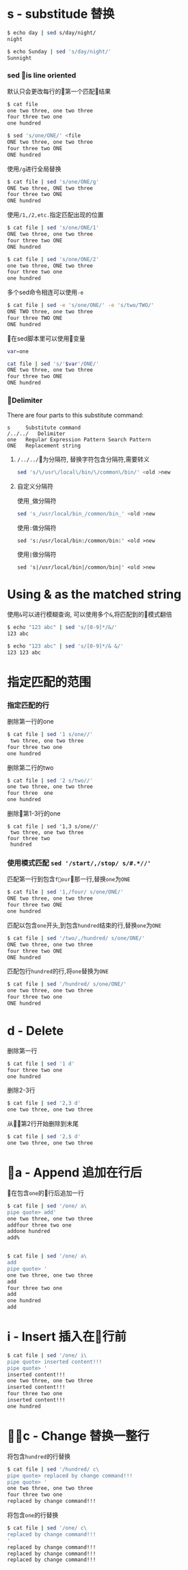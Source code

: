 # s - substitude 替换

```bash
$ echo day | sed s/day/night/
night

$ echo Sunday | sed 's/day/night/'
Sunnight

```

### sed is line oriented

默认只会更改每行的第一个匹配结果

```bash
$ cat file
one two three, one two three
four three two one
one hundred

$ sed 's/one/ONE/' <file
ONE two three, one two three
four three two ONE
ONE hundred

```

使用`/g`进行全局替换

```bash
$ cat file | sed 's/one/ONE/g'
ONE two three, ONE two three
four three two ONE
ONE hundred
```

使用`/1,/2,etc.`指定匹配出现的位置


```bash
$ cat file | sed 's/one/ONE/1'
ONE two three, one two three
four three two ONE
ONE hundred

$ cat file | sed 's/one/ONE/2'
one two three, ONE two three
four three two one
one hundred
```

多个sed命令相连可以使用`-e`

```bash
$ cat file | sed -e 's/one/ONE/' -e 's/two/TWO/'
ONE TWO three, one two three
four three TWO ONE
ONE hundred
```


在sed脚本里可以使用变量

```bash
var=one

cat file | sed 's/'$var'/ONE/'
ONE two three, one two three
four three two ONE
ONE hundred
```






### Delimiter

There are four parts to this substitute command:

```
s	  Substitute command
/../../	  Delimiter
one	  Regular Expression Pattern Search Pattern
ONE	  Replacement string

```

1. `/../../`为分隔符, 替换字符包含分隔符,需要转义

    ```bash
    sed 's/\/usr\/local\/bin/\/common\/bin/' <old >new
    ```
2. 自定义分隔符

    使用`_`做分隔符
    ```bash
    sed 's_/usr/local/bin_/common/bin_' <old >new
    ```
    使用`:`做分隔符
    ```bash
    sed 's:/usr/local/bin:/common/bin:' <old >new
    ```
    使用`|`做分隔符
    ```bash
    sed 's|/usr/local/bin|/common/bin|' <old >new
    ```

# Using & as the matched string

使用`&`可以进行模糊查询, 可以使用多个`&`,将匹配到的模式翻倍

```bash
$ echo "123 abc" | sed 's/[0-9]*/&/'      
123 abc

$ echo "123 abc" | sed 's/[0-9]*/& &/'
123 123 abc
```


# 指定匹配的范围

### 指定匹配的行

删除第一行的one

```bash
$ cat file | sed '1 s/one//'
 two three, one two three
four three two one
one hundred
```

删除第二行的two

```bash
$ cat file | sed '2 s/two//'
one two three, one two three
four three  one
one hundred
```

删除第1-3行的one
```
$ cat file | sed '1,3 s/one//'
 two three, one two three
four three two
 hundred
```

### 使用模式匹配 ```sed '/start/,/stop/ s/#.*//'```

匹配第一行到包含`four`那一行,替换`one`为`ONE`
```bash
$ cat file | sed '1,/four/ s/one/ONE/'
ONE two three, one two three
four three two ONE
one hundred
```
匹配以包含`one`开头,到包含`hundred`结束的行,替换`one`为`ONE`
```bash
$ cat file | sed '/two/,/hundred/ s/one/ONE/'
ONE two three, one two three
four three two ONE
ONE hundred
```


匹配包行`hundred`的行,将`one`替换为`ONE`

```bash
$ cat file | sed '/hundred/ s/one/ONE/'
one two three, one two three
four three two one
ONE hundred
```

# d - Delete

删除第一行

```bash
$ cat file | sed '1 d'
four three two one
one hundred
```

删除2-3行

```bash
$ cat file | sed '2,3 d'
one two three, one two three
```

从第2行开始删除到末尾

```bash
$ cat file | sed '2,$ d'
one two three, one two three
```


# a - Append 追加在行后

在包含`one`的行后追加一行


```bash
$ cat file | sed '/one/ a\
pipe quote> add'
one two three, one two three
addfour three two one
addone hundred
add%


$ cat file | sed '/one/ a\
add
pipe quote> '
one two three, one two three
add
four three two one
add
one hundred
add

```

# i - Insert 插入在行前
```bash
$ cat file | sed '/one/ i\
pipe quote> inserted content!!!
pipe quote> '
inserted content!!!
one two three, one two three
inserted content!!!
four three two one
inserted content!!!
one hundred
```

# c - Change 替换一整行

将包含`hundred`的行替换

```bash
$ cat file | sed '/hundred/ c\
pipe quote> replaced by change command!!!
pipe quote> '
one two three, one two three
four three two one
replaced by change command!!!
```

将包含`one`的行替换
```bash
$ cat file | sed '/one/ c\
replaced by change command!!!
'
replaced by change command!!!
replaced by change command!!!
replaced by change command!!!
```
